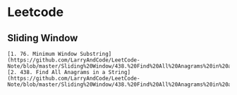 # Leetcode
## Sliding Window
    [1. 76. Minimum Window Substring](https://github.com/LarryAndCode/LeetCode-Note/blob/master/Sliding%20Window/438.%20Find%20All%20Anagrams%20in%20a%20String.md)
    [2. 438. Find All Anagrams in a String](https://github.com/LarryAndCode/LeetCode-Note/blob/master/Sliding%20Window/438.%20Find%20All%20Anagrams%20in%20a%20String.md)
